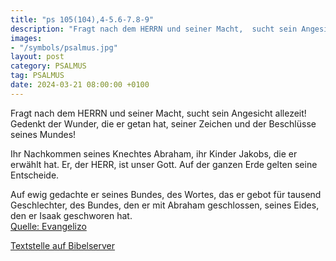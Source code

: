 ```yaml
---
title: "ps 105(104),4-5.6-7.8-9"
description: "Fragt nach dem HERRN und seiner Macht,  sucht sein Angesicht allezeit! Gedenkt der Wunder, die er getan hat,  seiner Zeichen und der Beschlüsse seines Mundes!  Ihr Nachkommen seines Knechtes Abraham,  ihr Kinder Jakobs, die er erwählt hat. Er, der HERR, ist unser Gott.  Auf d...."
images:
- "/symbols/psalmus.jpg"
layout: post
category: PSALMUS
tag: PSALMUS
date: 2024-03-21 08:00:00 +0100
---
```

Fragt nach dem HERRN und seiner Macht, 
sucht sein Angesicht allezeit!
Gedenkt der Wunder, die er getan hat, 
seiner Zeichen und der Beschlüsse seines Mundes!

Ihr Nachkommen seines Knechtes Abraham, 
ihr Kinder Jakobs, die er erwählt hat.
Er, der HERR, ist unser Gott. 
Auf der ganzen Erde gelten seine Entscheide.<!--more-->

Auf ewig gedachte er seines Bundes, 
des Wortes, das er gebot für tausend Geschlechter,
des Bundes, den er mit Abraham geschlossen, 
seines Eides, den er Isaak geschworen hat.<br>
[Quelle: Evangelizo](https://evangeliumtagfuertag.org/DE/gospel)

[Textstelle auf Bibelserver](https://www.bibleserver.com/EU/ps105(104),4-5.6-7.8-9)
